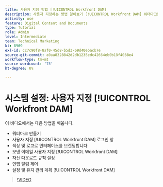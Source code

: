 ```yaml
---
title: 사용자 지정 방법 [!UICONTROL Workfront DAM]
description: 사용자 지정하는 방법 알아보기 [!UICONTROL Workfront DAM] 워터마크를 만들어 사용자 정의 [!UICONTROL DAM] 로그인 창, 인터페이스 브랜딩 등.
activity: use
feature: Digital Content and Documents
type: Tutorial
role: Admin
level: Intermediate
team: Technical Marketing
kt: 8969
exl-id: cc7c90f8-8af0-45d8-b5d3-69d40ebacb7e
source-git-commit: a0aa8328842d2db1235edc42664eb0b18f4038e4
workflow-type: tm+mt
source-wordcount: '75'
ht-degree: 0%

---
```


# 시스템 설정: 사용자 지정 [!UICONTROL Workfront DAM]

이 비디오에서는 다음 방법을 배웁니다.

* 워터마크 만들기
* 사용자 지정 [!UICONTROL Workfront DAM] 로그인 창
* 색상 및 로고로 인터페이스를 브랜딩합니다
* 보낸 이메일 사용자 지정 [!UICONTROL Workfront DAM]
* 자산 다운로드 규칙 설정
* 인앱 알림 제어
* 설정 및 유지 관리 계획 [!UICONTROL Workfront DAM]

>[!VIDEO](https://video.tv.adobe.com/v/335232/?quality=12)
